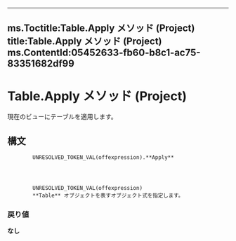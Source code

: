 

---
ms.Toctitle:Table.Apply メソッド (Project)
title:Table.Apply メソッド (Project)
ms.ContentId:05452633-fb60-b8c1-ac75-83351682df99
---
# Table.Apply メソッド (Project)




現在のビューにテーブルを適用します。

## 構文

            UNRESOLVED_TOKEN_VAL(offexpression).**Apply**




            UNRESOLVED_TOKEN_VAL(offexpression)
            **Table** オブジェクトを表すオブジェクト式を指定します。

### 戻り値
**なし**






